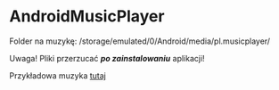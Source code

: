 # AndroidMusicPlayer

Folder na muzykę: /storage/emulated/0/Android/media/pl.musicplayer/

Uwaga! Pliki przerzucać ___po zainstalowaniu___ aplikacji!

Przykładowa muzyka [tutaj](https://1drv.ms/u/s!Ak-7RGqQe3sQmSZqecQQOH_4vfdc?e=Cekah4)
